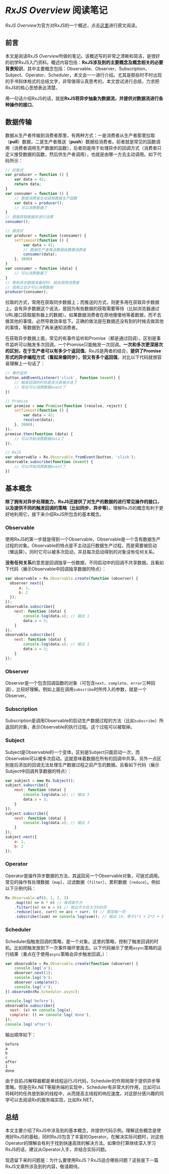 ﻿# *RxJS Overview* 阅读笔记

*RxJS Overview*为官方对RxJS的一个概述，点击[这里](http://reactivex.io/rxjs/manual/overview.html)进行原文阅读。

## 前言

本文是阅读*RxJS Overview*所做的笔记。该概述写的非常之清晰和简洁，是很好的初学RxJS入门资料。概述内容包括：**RxJS涉及到的主要概念及概念相关的必要背景知识**，其中主要概念包括：Observable、Observer、Subscription、Subject、Operator、Scheduler，本文会一一进行介绍。尤其是那些时不时出现的手书斜体格式的总结文字，非常值得认真思考的。本文尝试进行总结，力求把RxJS的核心思想表达清楚。

用一句话介绍RxJS的话，就是**RxJS将异步抽象为数据流，并提供对数据流进行各种操作的接口**。

## 数据传输

数据从生产者传输到消费者那里，有两种方式：一是消费者从生产者那里拉取（**pull**）数据，二是生产者推送（**push**）数据给消费者。前者就是常见的函数调用（消费者调用生产数据的函数），后者则是用于处理异步的回调方式（消费者只定义接受数据的函数，然后供生产者调用），也就是由哪一方去主动调用。如下代码所示：

```js
// 拉取式
var producer = function () {
    var data = 42;
    return data;
}
var consumer = function () {
    // 数据消费者主动调用数据生产函数
    var data = producer();
    // 可以消费数据了
}
// 直接获取数据并进行消费
consumer();
```

```js
// 推送式
var producer = function (consumer) {
    setTimeout(function () {
        var data = 42;
        // 数据生产者推送数据给数据消费者
        consumer(data);
    }, 3000)
}
var consumer = function (data) {
    // 可以消费数据了
}
// 等到异步数据准备好时，就会调用消费者
// 调用之后才可以消费数据
producer(consumer);
```

拉取的方式，常用在获取同步数据上；而推送的方式，则更多用在获取异步数据上。会有异步数据这个说法，是因为有些数据的获取需要等待（比如浏览器通过URL接口获取服务器上的数据）。如果数据消费者在原地傻傻地等着数据，而不去做其他的事情，必然导致效率低下。正确的做法是在数据还没有到的时候去做其他的事情，等数据到了再来通知消费者。

在获取异步数据上面，常见的有事件监听和Promise（都是通过回调）。区别是事件监听可以触发多次回调，一个Promise只能触发一次回调。**一次和多次更深层次的区别，在于生产者可以有多少个返回值**。RxJS是两者的结合，**提供了Promise形式的异步编程方式（看起来像同步），但又有多个返回值**。对比以下代码就很容易理解上一句话了：

```js
// 事件监听
button.addEventListener('click', function (event) {
    // 触发回调的时机是该元素被点击了
    // 现在可以消费数据event了
})

// Promise
var promise = new Promise(function (resolve, reject) {
    setTimeout(function () {
        var data = 42;
        resolve(data);
    }, 3000);
});
promise.then(function (data) {
    // 可以开始消费数据data了
});

// RxJS
var observable = Rx.Observable.fromEvent(button, 'click');
observable.subscribe(function (event) {
    // 可以开始消费数据event了
})
```

## 基本概念

**除了拥有对异步处理能力，RxJS还提供了对生产的数据的进行常见操作的接口，以及提供不同的触发回调的策略（比如同步、异步等）**。理解RxJS的概念有利于更好地利用它，接下来介绍RxJS所包含的基本概念。

### Observable

使用RxJS的第一步就是得到一个Observable，Observable是一个含有数据生产过程的对象。Observable的特点是不主动运行数据生产过程，而是需要被启动（懒运算）。同时它可以被多次启动，并且每次启动得到的对象没有任何关系。

**没有任何关系**的意思是回调独享一份数据，不同启动中的回调不共享数据。且看如下代码（展示Observable中回调独享数据的特点）：

```js
var observable = Rx.Observable.create(function (observer) {
  observer.next({
      a: 1,
      b: 2
  });
});
observable.subscribe({
    next: function (data) {
        console.log(data.a); // 输出 1
        data.a = 3;
    }
});
observable.subscribe({
    next: function (data) {
        console.log(data.a); // 输出 1
        data.a = 3;
    }
});
```

### Observer

Observer是一个包含回调函数的对象（可包含`next`、`complete`、`error`三种回调），比较好理解。例如上面在调用`subscribe`时所传入的参数，就是一个Observer。

### Subscription

Subscription是调用Observable的启动生产数据过程的方法（比如`subscribe`）所返回的对象，表示Observable的执行过程。这个过程可以被取掉。

### Subject

Subject是Observable的一个变体，区别是Subject只能启动一次，而Observable可以被多次启动。这就意味着数据在所有的回调中共享。另外一点区别是后添加的回调无法处理生产数据过程之前产生的数据。且看如下代码（展示Subject中回调共享数据的特点）：

```js
var subject = new Rx.Subject();
subject.subscribe({
    next: function (data) {
        console.log(data.a); // 输出 3
        data.a = 3;
    }
});
subject.subscribe({
    next: function (data) {
        console.log(data.a); // 输出 3
    }
});
subject.next({
    a: 1,
    b: 2
});
```

### Operator

Operator是操作异步数据的方法，其返回另一个Observable对象，可链式调用。常见的操作有处理数据（`map`）、过滤数据（`filter`）、累积数据（`reduce`）。例如以下示例代码：

```js
Rx.Observable.of(0, 1, 2, 3)
    .map((n) => n * n) // 每项取平方
    .filter((n) => n > 0) // 取出平方后大于0的项
    .reduce((acc, curr) => acc + curr, 0) // 累加每一项
    .subscribe((sum) => console.log(sum)); // 输出 14，等于1*1 + 2*2 + 3*3
```

### Scheduler

Scheduler指触发回调的策略，是一个对象。这里的策略，控制了触发回调的时机。比如把触发放到下一次事件循环里面去。以下代码展示了使用`async`策略的运行结果（重点在于使用`async`策略会异步触发回调，）：

```js
var observable = Rx.Observable.create(function (observer) {
    console.log('a');
    observer.next(1);
    console.log('b');
    observer.complete();
    console.log('c');
}).observeOn(Rx.Scheduler.async);

console.log('before');
observable.subscribe({
  next: (x) => console.log(x),
  complete: () => console.log('done'),
});
console.log('after');
```

输出顺序如下：

```
before
a
b
c
after
1
done
```

由于目前JS解释器都是单线程运行JS代码，Scheduler的作用局限于提供异步等策略。但是在Rx.NET等服务端的实现中，Scheduler有非常大的作用，比如可以将耗时的任务放到新的线程中，从而提高主线程的响应速度。对这部分感兴趣的同学可以去阅读Rx的服务端实现，比如Rx.NET。

## 总结

本文主要介绍了RxJS中涉及到的基本概念，并提供代码示例。理解这些概念是使用好RxJS的基础，同时RxJS包含了丰富的Operator。在解决实际问题时，对这些Operator的理解会有利于找到快速高效的解决方法。如果你打算继续深入学习RxJS的话，建议从Operator入手，并结合实际问题。

现遗留下来的问题是：为什么要使用RxJS？RxJS适合哪些问题？这些是下一篇RxJS文章所涉及到的内容，敬请期待。